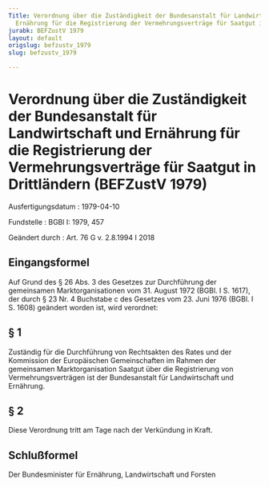 ```yaml
---
Title: Verordnung über die Zuständigkeit der Bundesanstalt für Landwirtschaft und
  Ernährung für die Registrierung der Vermehrungsverträge für Saatgut in Drittländern
jurabk: BEFZustV 1979
layout: default
origslug: befzustv_1979
slug: befzustv_1979

---
```


# Verordnung über die Zuständigkeit der Bundesanstalt für Landwirtschaft und Ernährung für die Registrierung der Vermehrungsverträge für Saatgut in Drittländern (BEFZustV 1979)

Ausfertigungsdatum
:   1979-04-10

Fundstelle
:   BGBl I: 1979, 457

Geändert durch
:   Art. 76 G v. 2.8.1994 I 2018

## Eingangsformel

Auf Grund des § 26 Abs. 3 des Gesetzes zur Durchführung der
gemeinsamen Marktorganisationen vom 31. August 1972 (BGBl. I S. 1617),
der durch § 23 Nr. 4 Buchstabe c des Gesetzes vom 23. Juni 1976 (BGBl.
I S. 1608) geändert worden ist, wird verordnet:

## § 1

Zuständig für die Durchführung von Rechtsakten des Rates und der
Kommission der Europäischen Gemeinschaften im Rahmen der gemeinsamen
Marktorganisation Saatgut über die Registrierung von
Vermehrungsverträgen ist der Bundesanstalt für Landwirtschaft und
Ernährung.

## § 2

Diese Verordnung tritt am Tage nach der Verkündung in Kraft.

## Schlußformel

Der Bundesminister für Ernährung, Landwirtschaft und Forsten

